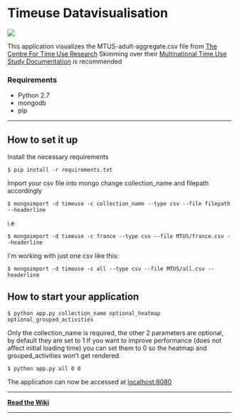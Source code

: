 
# Timeuse Datavisualisation

![](https://i.imgur.com/SUYZb5L.gif)

This application visualizes the MTUS-adult-aggregate.csv file from [The Centre For Time Use Research](https://timeuse.org/)
Skimming over their [Multinational Time Use Study Documentation](https://www.timeuse.org/sites/default/files/9727/mtus-user-guide-r9-february-2016.pdf) is recommended
### Requirements
- Python 2.7
- mongodb
- pip
---
## How to set it up
Install the necessary requirements

    $ pip install -r requirements.txt

Import your csv file into mongo change collection_name and filepath accordingly

    $ mongoimport -d timeuse -c collection_name --type csv --file filepath --headerline
i.e

    $ mongoimport -d timeuse -c france --type csv --file MTUS/france.csv --headerline
I'm working with just one csv like this:

    $ mongoimport -d timeuse -c all --type csv --file MTUS/all.csv --headerline

## How to start your application

    $ python app.py collection_name optional_heatmap optional_grouped_activities
    
Only the collection_name is required, the other 2 parameters are optional, by default they are set to 1
If you want to improve performance (does not affect initial loading time) you can set them to 0 so the heatmap and grouped_activities won't get rendered.

    $ python app.py all 0 0
The application can now be accessed at [localhost:8080](http://localhost:8080)

---

[**Read the Wiki**](https://github.com/Sonnenstrahl/datavis/wiki)

---
